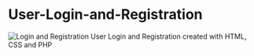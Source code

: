 # User-Login-and-Registration
![Login and Registration](https://repository-images.githubusercontent.com/416749231/5f4a9e82-5139-4e4f-ac07-28eed648c04d)
User Login and Registration created with HTML, CSS and PHP
